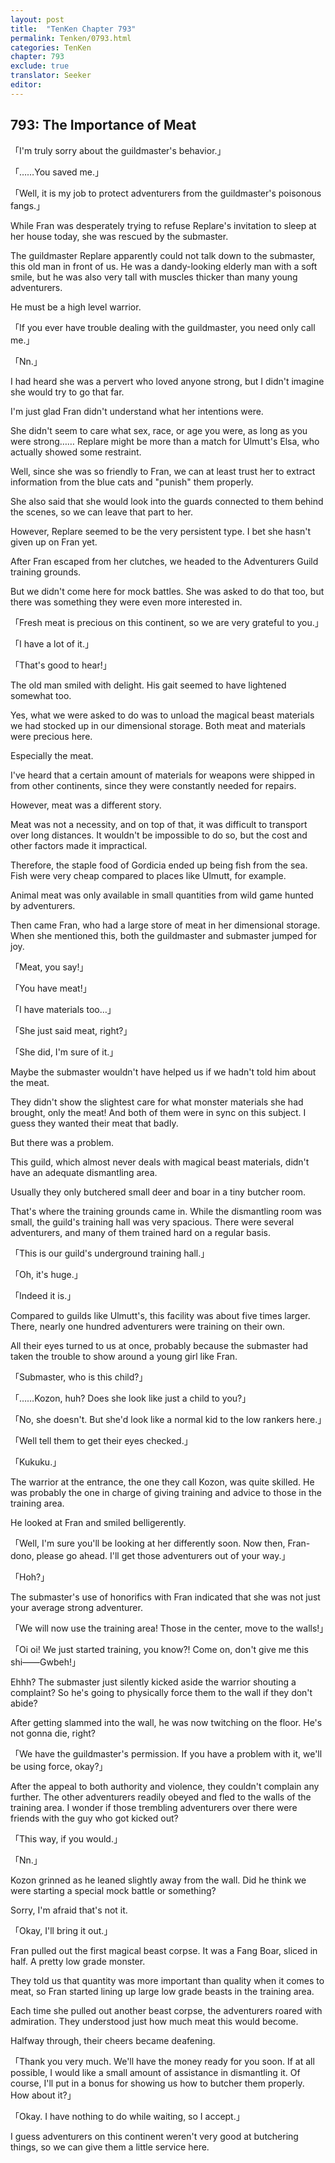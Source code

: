 ```yaml
---
layout: post
title:  "TenKen Chapter 793"
permalink: Tenken/0793.html
categories: TenKen
chapter: 793
exclude: true
translator: Seeker
editor: 
---
```

<h2 id="ch793">793: The Importance of Meat</h2>

「I'm truly sorry about the guildmaster's behavior.」

「……You saved me.」

「Well, it is my job to protect adventurers from the guildmaster's poisonous fangs.」

While Fran was desperately trying to refuse Replare's invitation to sleep at her house today, she was rescued by the submaster.

The guildmaster Replare apparently could not talk down to the submaster, this old man in front of us. He was a dandy-looking elderly man with a soft smile, but he was also very tall with muscles thicker than many young adventurers.

He must be a high level warrior.

「If you ever have trouble dealing with the guildmaster, you need only call me.」

「Nn.」

I had heard she was a pervert who loved anyone strong, but I didn't imagine she would try to go that far.

I'm just glad Fran didn't understand what her intentions were.

She didn't seem to care what sex, race, or age you were, as long as you were strong…… Replare might be more than a match for Ulmutt's Elsa, who actually showed some restraint.

Well, since she was so friendly to Fran, we can at least trust her to extract information from the blue cats and "punish" them properly.

She also said that she would look into the guards connected to them behind the scenes, so we can leave that part to her.

However, Replare seemed to be the very persistent type. I bet she hasn't given up on Fran yet.

After Fran escaped from her clutches, we headed to the Adventurers Guild training grounds.

But we didn't come here for mock battles. She was asked to do that too, but there was something they were even more interested in.

「Fresh meat is precious on this continent, so we are very grateful to you.」

「I have a lot of it.」

「That's good to hear!」

The old man smiled with delight. His gait seemed to have lightened somewhat too.

Yes, what we were asked to do was to unload the magical beast materials we had stocked up in our dimensional storage. Both meat and materials were precious here.

Especially the meat.

I've heard that a certain amount of materials for weapons were shipped in from other continents, since they were constantly needed for repairs.

However, meat was a different story.

Meat was not a necessity, and on top of that, it was difficult to transport over long distances. It wouldn't be impossible to do so, but the cost and other factors made it impractical.

Therefore, the staple food of Gordicia ended up being fish from the sea. Fish were very cheap compared to places like Ulmutt, for example.

Animal meat was only available in small quantities from wild game hunted by adventurers.

Then came Fran, who had a large store of meat in her dimensional storage. When she mentioned this, both the guildmaster and submaster jumped for joy.

「Meat, you say!」

「You have meat!」

「I have materials too…」

「She just said meat, right?」

「She did, I'm sure of it.」

Maybe the submaster wouldn't have helped us if we hadn't told him about the meat.

They didn't show the slightest care for what monster materials she had brought, only the meat! And both of them were in sync on this subject. I guess they wanted their meat that badly.

But there was a problem.

This guild, which almost never deals with magical beast materials, didn't have an adequate dismantling area.

Usually they only butchered small deer and boar in a tiny butcher room.

That's where the training grounds came in. While the dismantling room was small, the guild's training hall was very spacious. There were several adventurers, and many of them trained hard on a regular basis.

「This is our guild's underground training hall.」

「Oh, it's huge.」

「Indeed it is.」

Compared to guilds like Ulmutt's, this facility was about five times larger. There, nearly one hundred adventurers were training on their own.

All their eyes turned to us at once, probably because the submaster had taken the trouble to show around a young girl like Fran.

「Submaster, who is this child?」

「……Kozon, huh? Does she look like just a child to you?」

「No, she doesn't. But she'd look like a normal kid to the low rankers here.」

「Well tell them to get their eyes checked.」

「Kukuku.」

The warrior at the entrance, the one they call Kozon, was quite skilled. He was probably the one in charge of giving training and advice to those in the training area.

He looked at Fran and smiled belligerently.

「Well, I'm sure you'll be looking at her differently soon. Now then, Fran-dono, please go ahead. I'll get those adventurers out of your way.」

「Hoh?」

The submaster's use of honorifics with Fran indicated that she was not just your average strong adventurer.

「We will now use the training area! Those in the center, move to the walls!」

「Oi oi! We just started training, you know?! Come on, don't give me this shi――Gwbeh!」

Ehhh? The submaster just silently kicked aside the warrior shouting a complaint? So he's going to physically force them to the wall if they don't abide?

After getting slammed into the wall, he was now twitching on the floor. He's not gonna die, right?

「We have the guildmaster's permission. If you have a problem with it, we'll be using force, okay?」

After the appeal to both authority and violence, they couldn't complain any further. The other adventurers readily obeyed and fled to the walls of the training area. I wonder if those trembling adventurers over there were friends with the guy who got kicked out?

「This way, if you would.」

「Nn.」

Kozon grinned as he leaned slightly away from the wall. Did he think we were starting a special mock battle or something?

Sorry, I'm afraid that's not it.

「Okay, I'll bring it out.」

Fran pulled out the first magical beast corpse. It was a Fang Boar, sliced in half. A pretty low grade monster.

They told us that quantity was more important than quality when it comes to meat, so Fran started lining up large low grade beasts in the training area.

Each time she pulled out another beast corpse, the adventurers roared with admiration. They understood just how much meat this would become.

Halfway through, their cheers became deafening.

「Thank you very much. We'll have the money ready for you soon. If at all possible, I would like a small amount of assistance in dismantling it. Of course, I'll put in a bonus for showing us how to butcher them properly. How about it?」

「Okay. I have nothing to do while waiting, so I accept.」

I guess adventurers on this continent weren't very good at butchering things, so we can give them a little service here.



